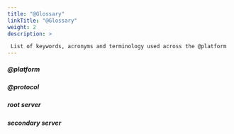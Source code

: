 ```yaml
---
title: "@Glossary"
linkTitle: "@Glossary"
weight: 2
description: >

 List of keywords, acronyms and terminology used across the @platform
---
```



##### @platform

##### @protocol

##### root server

##### secondary server



